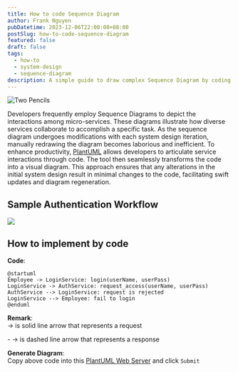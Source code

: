 ```yaml
---
title: How to code Sequence Diagram
author: Frank Nguyen
pubDatetime: 2023-12-06T22:00:00+08:00
postSlug: how-to-code-sequence-diagram
featured: false
draft: false
tags:
  - how-to
  - system-design
  - sequence-diagram
description: A simple guide to draw complex Sequence Diagram by coding
---
```


![Two Pencils](@assets/two-pencils.jpg)

Developers frequently employ Sequence Diagrams to depict the interactions among micro-services. These diagrams illustrate how diverse services collaborate to accomplish a specific task. As the sequence diagram undergoes modifications with each system design iteration, manually redrawing the diagram becomes laborious and inefficient. To enhance productivity, [PlantUML](https://plantuml.com/sequence-diagram) allows developers to articulate service interactions through code. The tool then seamlessly transforms the code into a visual diagram. This approach ensures that any alterations in the initial system design result in minimal changes to the code, facilitating swift updates and diagram regeneration.

## Sample Authentication Workflow

![](@assets/sample-sequence-diagram-00.png)

## How to implement by code

**Code**:

```
@startuml
Employee -> LoginService: login(userName, userPass)
LoginService -> AuthService: request_access(userName, userPass)
AuthService --> LoginService: request is rejected
LoginService --> Employee: fail to login
@enduml
```

**Remark**: <br />
-> is solid line arrow that represents a request <br />

\- \-> is dashed line arrow that represents a response <br />

**Generate Diagram**: <br />
Copy above code into this [PlantUML Web Server](http://www.plantuml.com/plantuml/uml/) and click `Submit`
